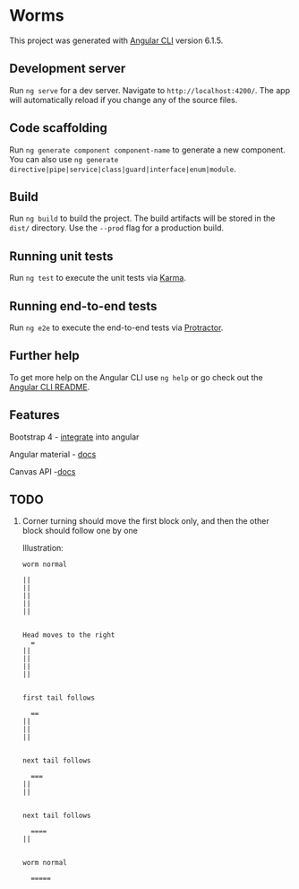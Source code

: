 # Worms

This project was generated with [Angular CLI](https://github.com/angular/angular-cli) version 6.1.5.

## Development server

Run `ng serve` for a dev server. Navigate to `http://localhost:4200/`. The app will automatically reload if you change any of the source files.

## Code scaffolding

Run `ng generate component component-name` to generate a new component. You can also use `ng generate directive|pipe|service|class|guard|interface|enum|module`.

## Build

Run `ng build` to build the project. The build artifacts will be stored in the `dist/` directory. Use the `--prod` flag for a production build.

## Running unit tests

Run `ng test` to execute the unit tests via [Karma](https://karma-runner.github.io).

## Running end-to-end tests

Run `ng e2e` to execute the end-to-end tests via [Protractor](http://www.protractortest.org/).

## Further help

To get more help on the Angular CLI use `ng help` or go check out the [Angular CLI README](https://github.com/angular/angular-cli/blob/master/README.md).

## Features
Bootstrap 4 - [integrate](https://www.amadousall.com/the-good-parts-of-bootstrap-4-you-are-missing-in-your-angular-material-projects/#bootstrapgrid) into angular

Angular material - [docs](https://material.angular.io/)

Canvas API -[docs](https://developer.mozilla.org/kab/docs/Web/API/Canvas_API)


## TODO
1. Corner turning should move the first block only, and then the other block should follow one by one

   Illustration:

    ```
    worm normal

    ||
    ||
    ||
    ||    
    ||    


    Head moves to the right
      =
    ||
    ||
    ||
    ||


    first tail follows
    
      ==
    ||
    ||
    ||
    
    
    next tail follows
    
      ===
    ||
    ||


    next tail follows

      ====
    ||

  
    worm normal

      =====
    ```
